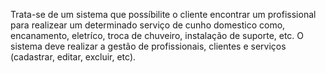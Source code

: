 Trata-se de um sistema que possíbilite o cliente encontrar um profissional para realizear um determinado serviço de cunho domestico como, encanamento, eletríco, troca de  chuveiro, instalação de suporte, etc. O sistema deve realizar a gestão de profissionais, clientes e serviços (cadastrar, editar, excluir, etc).
